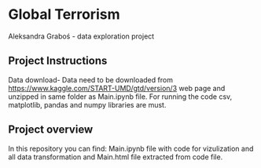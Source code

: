 # Global Terrorism
Aleksandra Graboś - data exploration project

## Project Instructions

Data download- Data need to be downloaded from https://www.kaggle.com/START-UMD/gtd/version/3 web page and unzipped in same folder as Main.ipynb file. For running the code csv, matplotlib, pandas and numpy libraries are must.

## Project overview

In this repository you can find: Main.ipynb file with code for vizulization and all data transformation and Main.html file extracted from code file.
